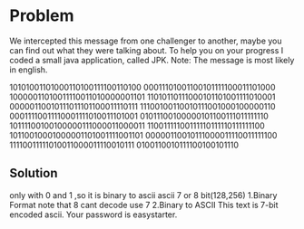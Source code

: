 # Problem
We intercepted this message from one challenger to another, maybe you can find out what they were talking about.
To help you on your progress I coded a small java application, called JPK.
Note: The message is most likely in english.	

10101001101000110100111100110100
00011101001100101111100011101000
10000011010011110011010000001101
11010110111000101101001111010001
00000110010111011101100011110111
11100100110010111001000100000110
00011110011110001111010011101001
01011100100000101100111011111110
10111100100100000111000011000011
11001111100111110111110111111100
10110010001000001101001111001101
00000110010111000011110011111100
11110011111010011000011110010111
0100110010111100100101110
## Solution
only with 0 and 1 ,so  it is binary to ascii
ascii 7 or 8 bit(128,256)
1.Binary Format
note that 8 cant decode use 7
2.Binary to ASCII
This text is 7-bit encoded ascii. Your password is easystarter.
